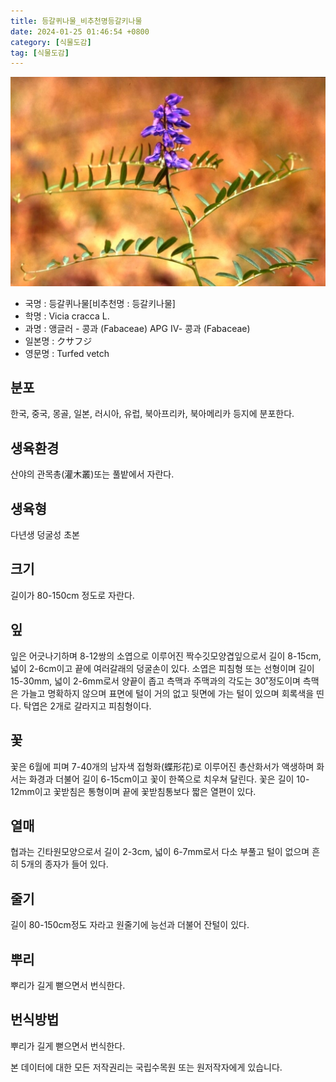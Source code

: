 ```yaml
---
title: 등갈퀴나물_비추천명등갈키나물
date: 2024-01-25 01:46:54 +0800
category: [식물도감]
tag: [식물도감]
---
```




![등갈퀴나물[비추천명 : 등갈키나물]](/assets/img/fileUpload/plants/basic/Leguminosae/Vicia/12341/1_th2.JPG)
- 국명 : 등갈퀴나물[비추천명 : 등갈키나물]
- 학명 : Vicia cracca L.
- 과명 : 앵글러 - 콩과 (Fabaceae) APG Ⅳ- 콩과 (Fabaceae)
- 일본명 : クサフジ
- 영문명 : Turfed vetch


## 분포
한국, 중국, 몽골, 일본, 러시아, 유럽, 북아프리카, 북아메리카 등지에 분포한다.
## 생육환경
산야의 관목총(灌木叢)또는 풀밭에서 자란다.
## 생육형
다년생 덩굴성 초본
## 크기
길이가 80-150cm 정도로 자란다.
## 잎
잎은 어긋나기하며 8-12쌍의 소엽으로 이루어진 짝수깃모양겹잎으로서 길이 8-15cm, 넓이 2-6cm이고 끝에 여러갈래의 덩굴손이 있다. 소엽은 피침형 또는 선형이며 길이 15-30mm, 넓이 2-6mm로서 양끝이 좁고 측맥과 주맥과의 각도는 30˚정도이며 측맥은 가늘고 명확하지 않으며 표면에 털이 거의 없고 뒷면에 가는 털이 있으며 회록색을 띤다. 탁엽은 2개로 갈라지고 피침형이다.
## 꽃
꽃은 6월에 피며 7-40개의 남자색 접형화(蝶形花)로 이루어진 총산화서가 액생하며 화서는 화경과 더불어 길이 6-15cm이고 꽃이 한쪽으로 치우쳐 달린다. 꽃은 길이 10-12mm이고 꽃받침은 통형이며 끝에 꽃받침통보다 짧은 열편이 있다.
## 열매
협과는 긴타원모양으로서 길이 2-3cm, 넓이 6-7mm로서 다소 부풀고 털이 없으며 흔히 5개의 종자가 들어 있다.
## 줄기
길이 80-150cm정도 자라고 원줄기에 능선과 더불어 잔털이 있다.
## 뿌리
뿌리가 길게 뻗으면서 번식한다.
## 번식방법
뿌리가 길게 뻗으면서 번식한다.






본 데이터에 대한 모든 저작권리는 국립수목원 또는 원저작자에게 있습니다.
